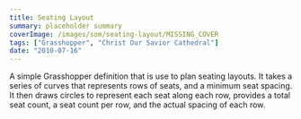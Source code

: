 ```yaml
---
title: Seating Layout
summary: placeholder summary
coverImage: /images/som/seating-layout/MISSING_COVER
tags: ["Grasshopper", "Christ Our Savior Cathedral"]
date: "2010-07-16"
---
```


A simple Grasshopper definition that is use to plan seating layouts. It takes a series of curves that represents rows of seats, and a minimum seat spacing. It then draws circles to represent each seat along each row, provides a total seat count, a seat count per row, and the actual spacing of each row.
